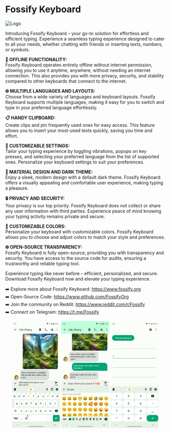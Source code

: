 # Fossify Keyboard

<img alt="Logo" src="graphics/icon.webp" width="120" />

Introducing Fossify Keyboard – your go-to solution for effortless and efficient typing. Experience a seamless typing experience designed to cater to all your needs, whether chatting with friends or inserting texts, numbers, or symbols.

**📶 OFFLINE FUNCTIONALITY:**    
Fossify Keyboard operates entirely offline without internet permission, allowing you to use it anytime, anywhere, without needing an internet connection. This also provides you with more privacy, security, and stability compared to other keyboards that connect to the internet.

**🌐 MULTIPLE LANGUAGES AND LAYOUTS:**    
Choose from a wide variety of languages and keyboard layouts. Fossify Keyboard supports multiple languages, making it easy for you to switch and type in your preferred language effortlessly.

**📋 HANDY CLIPBOARD:**    
Create clips and pin frequently used ones for easy access. This feature allows you to insert your most-used texts quickly, saving you time and effort.

**📳 CUSTOMIZABLE SETTINGS:**    
Tailor your typing experience by toggling vibrations, popups on key presses, and selecting your preferred language from the list of supported ones. Personalize your keyboard settings to suit your preferences.

**🌙 MATERIAL DESIGN AND DARK THEME:**    
Enjoy a sleek, modern design with a default dark theme. Fossify Keyboard offers a visually appealing and comfortable user experience, making typing a pleasure.

**🔒 PRIVACY AND SECURITY:**    
Your privacy is our top priority. Fossify Keyboard does not collect or share any user information with third parties. Experience peace of mind knowing your typing activity remains private and secure.

**🎨 CUSTOMIZABLE COLORS:**    
Personalize your keyboard with customizable colors. Fossify Keyboard allows you to choose and adjust colors to match your style and preferences.

**🌐 OPEN-SOURCE TRANSPARENCY:**    
Fossify Keyboard is fully open-source, providing you with transparency and security. You have access to the source code for audits, ensuring a trustworthy and reliable typing tool.

Experience typing like never before – efficient, personalized, and secure. Download Fossify Keyboard now and elevate your typing experience.

➡️ Explore more about Fossify Keyboard: https://www.fossify.org    
➡️ Open-Source Code: https://www.github.com/FossifyOrg    
➡️ Join the community on Reddit: https://www.reddit.com/r/Fossify    
➡️ Connect on Telegram: https://t.me/Fossify    

<div align="center">
<img alt="App image" src="fastlane/metadata/android/en-US/images/phoneScreenshots/1_en-US.png" width="30%">
<img alt="App image" src="fastlane/metadata/android/en-US/images/phoneScreenshots/2_en-US.png" width="30%">
<img alt="App image" src="fastlane/metadata/android/en-US/images/phoneScreenshots/3_en-US.png" width="30%">
</div>


